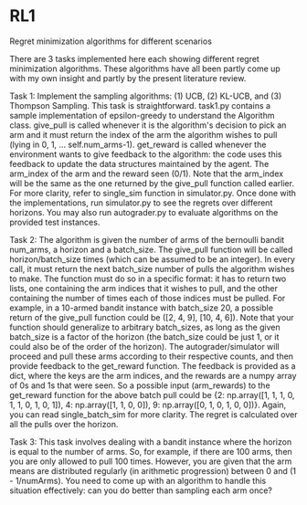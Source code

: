 # RL1
Regret minimization algorithms for different scenarios

There are 3 tasks implemented here each showing different regret minimization algorithms. These algorithms have all been partly come up with my own insight and partly by the present literature review.

Task 1: Implement the sampling algorithms: (1) UCB, (2) KL-UCB, and (3) Thompson Sampling. This task is straightforward. task1.py contains a sample implementation of epsilon-greedy to understand the Algorithm class. give_pull is called whenever it is the algorithm's decision to pick an arm and it must return the index of the arm the algorithm wishes to pull (lying in 0, 1, ... self.num_arms-1). get_reward is called whenever the environment wants to give feedback to the algorithm: the code uses this feedback to update the data structures maintained by the agent. The arm_index of the arm and the reward seen (0/1). Note that the arm_index will be the same as the one returned by the give_pull function called earlier. For more clarity, refer to single_sim function in simulator.py.
Once done with the implementations, run simulator.py to see the regrets over different horizons. You may also run autograder.py to evaluate algorithms on the provided test instances.

Task 2:  The algorithm is given the number of arms of the bernoulli bandit num_arms, a horizon and a batch_size. The give_pull function will be called horizon/batch_size times (which can be assumed to be an integer). In every call, it must return the next batch_size number of pulls the algorithm wishes to make. The function must do so in a specific format: it has to return two lists, one containing the arm indices that it wishes to pull, and the other containing the number of times each of those indices must be pulled. For example, in a 10-armed bandit instance with batch_size 20, a possible return of the give_pull function could be ([2, 4, 9], [10, 4, 6]). Note that your function should generalize to arbitrary batch_sizes, as long as the given batch_size is a factor of the horizon (the batch_size could be just 1, or it could also be of the order of the horizon). The autograder/simulator will proceed and pull these arms according to their respective counts, and then provide feedback to the get_reward function. The feedback is provided as a dict, where the keys are the arm indices, and the rewards are a numpy array of 0s and 1s that were seen. So a possible input (arm_rewards) to the get_reward function for the above batch pull could be {2: np.array([1, 1, 1, 0, 1, 1, 0, 1, 0, 1]), 4: np.array([1, 1, 0, 0]), 9: np.array([0, 1, 0, 1, 0, 0])}. Again, you can read single_batch_sim for more clarity. The regret is calculated over all the pulls over the horizon.

Task 3: This task involves dealing with a bandit instance where the horizon is equal to the number of arms. So, for example, if there are 100 arms, then you are only allowed to pull 100 times. However, you are given that the arm means are distributed regularly (in arithmetic progression) between 0 and (1 - 1/numArms).
You need to come up with an algorithm to handle this situation effectively: can you do better than sampling each arm once?
